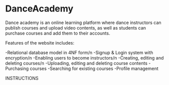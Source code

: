 # DanceAcademy

  Dance academy is an online learning platform where dance instructors can publish courses and upload video contents, 
as well as students can purchase courses and add them to their accounts.

Features of the website includes:

-Relational database model in 4NF form/n
-Signup & Login system with encryption/n
-Enabling users to become instructors/n
-Creating, editing and deleting courses/n
-Uploading, editing and deleting course contents
-Purchasing courses
-Searching for existing courses
-Profile management

INSTRUCTIONS

